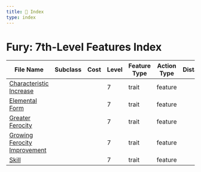 ```yaml
---
title: 📑 Index
type: index
---
```


# Fury: 7th-Level Features Index

| File Name                                                           | Subclass | Cost | Level | Feature Type | Action Type | Distance | Target |
| ------------------------------------------------------------------- | -------- | ---- | ----- | ------------ | ----------- | -------- | ------ |
| [Characteristic Increase](../Characteristic%20Increase)             |          |      | 7     | trait        | feature     |          |        |
| [Elemental Form](../Elemental%20Form)                               |          |      | 7     | trait        | feature     |          |        |
| [Greater Ferocity](../Greater%20Ferocity)                           |          |      | 7     | trait        | feature     |          |        |
| [Growing Ferocity Improvement](../Growing%20Ferocity%20Improvement) |          |      | 7     | trait        | feature     |          |        |
| [Skill](../Skill)                                                   |          |      | 7     | trait        | feature     |          |        |
